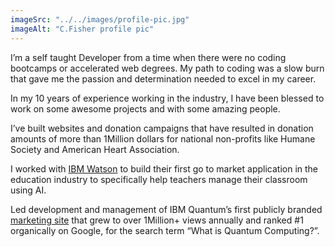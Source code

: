 ```yaml
---
imageSrc: "../../images/profile-pic.jpg"
imageAlt: "C.Fisher profile pic"
---
```


I’m a self taught Developer from a time when there were no coding bootcamps or accelerated web degrees. My path to coding was a slow burn that gave me the passion and determination needed to excel in my career. 

In my 10 years of experience working in the industry, I have been blessed to work on some awesome projects and with some amazing people.

I’ve built websites and donation campaigns that have resulted in donation amounts of more than 1Million dollars for national non-profits like Humane Society and American Heart Association.

I worked with [IBM Watson](/watson-edu) to build their first go to market application in the education industry to specifically help teachers manage their classroom using AI.

Led development and management of IBM Quantum’s first publicly branded [marketing site](/quantum-site) that grew to over 1Million+ views annually and ranked #1 organically on Google, for the search term “What is Quantum Computing?”.
